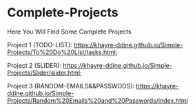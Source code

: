 # Complete-Projects
Here You Will Find Some Complete Projects

Project 1 (TODO-LIST): https://khayre-ddine.github.io/Simple-Projects/To%20Do%20List/tasks.html;

Project 2 (SLIDER): https://khayre-ddine.github.io/Simple-Projects/Slider/slider.html;

Project 3 (RANDOM-EMAILS&&PASSWODS): https://khayre-ddine.github.io/Simple-Projects/Random%20Emails%20and%20Passwords/index.html
